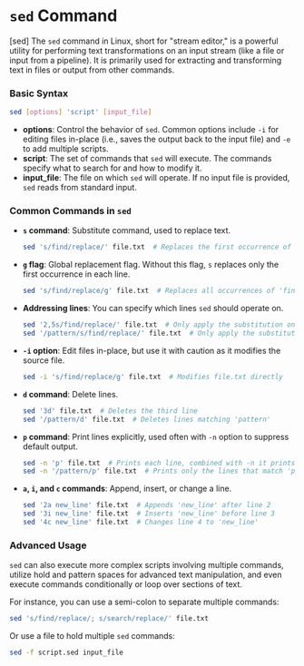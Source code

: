 # `sed` Command
[sed]
The `sed` command in Linux, short for "stream editor," is a powerful utility for performing text transformations on an input stream (like a file or input from a pipeline). It is primarily used for extracting and transforming text in files or output from other commands.

### Basic Syntax

```bash
sed [options] 'script' [input_file]
```

- **options**: Control the behavior of `sed`. Common options include `-i` for editing files in-place (i.e., saves the output back to the input file) and `-e` to add multiple scripts.
- **script**: The set of commands that `sed` will execute. The commands specify what to search for and how to modify it.
- **input_file**: The file on which `sed` will operate. If no input file is provided, `sed` reads from standard input.

### Common Commands in `sed`

- **`s` command**: Substitute command, used to replace text.
  ```bash
  sed 's/find/replace/' file.txt  # Replaces the first occurrence of 'find' with 'replace' in each line
  ```

- **`g` flag**: Global replacement flag. Without this flag, `s` replaces only the first occurrence in each line.
  ```bash
  sed 's/find/replace/g' file.txt  # Replaces all occurrences of 'find' with 'replace' in each line
  ```

- **Addressing lines**: You can specify which lines `sed` should operate on.
  ```bash
  sed '2,5s/find/replace/' file.txt  # Only apply the substitution on lines 2 through 5
  sed '/pattern/s/find/replace/' file.txt  # Only apply the substitution on lines matching 'pattern'
  ```

- **`-i` option**: Edit files in-place, but use it with caution as it modifies the source file.
  ```bash
  sed -i 's/find/replace/g' file.txt  # Modifies file.txt directly
  ```

- **`d` command**: Delete lines.
  ```bash
  sed '3d' file.txt  # Deletes the third line
  sed '/pattern/d' file.txt  # Deletes lines matching 'pattern'
  ```

- **`p` command**: Print lines explicitly, used often with `-n` option to suppress default output.
  ```bash
  sed -n 'p' file.txt  # Prints each line, combined with -n it prints nothing unless specified
  sed -n '/pattern/p' file.txt  # Prints only the lines that match 'pattern'
  ```

- **`a`, `i`, and `c` commands**: Append, insert, or change a line.
  ```bash
  sed '2a new_line' file.txt  # Appends 'new_line' after line 2
  sed '3i new_line' file.txt  # Inserts 'new_line' before line 3
  sed '4c new_line' file.txt  # Changes line 4 to 'new_line'
  ```

### Advanced Usage

`sed` can also execute more complex scripts involving multiple commands, utilize hold and pattern spaces for advanced text manipulation, and even execute commands conditionally or loop over sections of text.

For instance, you can use a semi-colon to separate multiple commands:

```bash
sed 's/find/replace/; s/search/replace/' file.txt
```

Or use a file to hold multiple `sed` commands:

```bash
sed -f script.sed input_file
```


